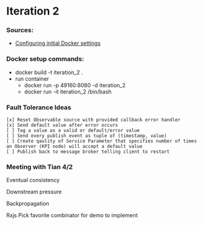 # Iteration 2

### Sources:

+ [Configuring initial Docker settings](https://nodejs.org/en/docs/guides/nodejs-docker-webapp/)

### Docker setup commands:

+ docker build -t iteration_2 .
+ run container
    - docker run -p 49160:8080 -d iteration_2
    - docker run -it iteration_2 /bin/bash

### Fault Tolerance Ideas
    [x] Reset Observable source with provided callback error handler
    [x] Send default value after error occurs 
    [ ] Tag a value as a valid or default/error value
    [ ] Send every publish event as tuple of (timestamp, value) 
    [ ] Create qaulity of Service Parameter that specifies number of times an Observer (KPI node) will accept a default value
    [ ] Publish back to message broker telling client to restart 



### Meeting with Tian 4/2

Eventual consistency 

Downstream pressure

Backpropagation

Rxjs Pick favorite combinator for demo to implement
